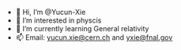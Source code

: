 - 👋 Hi, I’m @Yucun-Xie
- 👀 I’m interested in physcis
- 🌱 I’m currently learning General relativity
- 📫 Email: yucun.xie@cern.ch and yxie@fnal.gov

<!---
Yucun-Xie/Yucun-Xie is a ✨ special ✨ repository because its `README.md` (this file) appears on your GitHub profile.
You can click the Preview link to take a look at your changes.
--->
